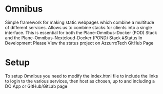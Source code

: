 # Omnibus
Simple framework for making static webpages which combine a multitude of different services. Allows us to combine stacks for clients into a single interface.
This is essential for both the Plane-Omnibus-Docker (POD) Stack and the Plane-Omnibus-Nextcloud-Docker (POND) Stack
#Status
In Development Please View the status project on AzzurroTech GitHub Page
# Setup
To setup Omnibus you need to modify the index.html file to include the links to login to the various services, then host as chosen, up to and including a DO App or GitHub/GitLab page

